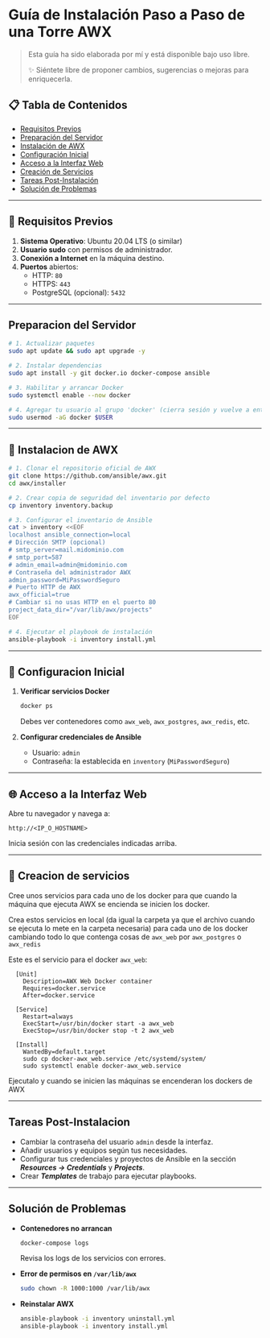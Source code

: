 # Guía de Instalación Paso a Paso de una Torre AWX

> Esta guía ha sido elaborada por mí y está disponible bajo uso libre.  
>  
> ✨ Siéntete libre de proponer cambios, sugerencias o mejoras para enriquecerla.


## 📋 Tabla de Contenidos

- [Requisitos Previos](#-requisitos-previos)  
- [Preparación del Servidor](#preparacion-del-servidor)  
- [Instalación de AWX](#-instalacion-de-awx)  
- [Configuración Inicial](#-configuracion-inicial)  
- [Acceso a la Interfaz Web](#-acceso-a-la-interfaz-web)
- [Creación de Servicios](#-creacion-de-servicios)
- [Tareas Post-Instalación](#tareas-post-instalacion)  
- [Solución de Problemas](#solución-de-problemas)   

---

## 🔧 Requisitos Previos

1. **Sistema Operativo**: Ubuntu 20.04 LTS (o similar)  
2. **Usuario sudo** con permisos de administrador.  
3. **Conexión a Internet** en la máquina destino.  
4. **Puertos** abiertos:  
   - HTTP: `80`  
   - HTTPS: `443`  
   - PostgreSQL (opcional): `5432`  

---

## Preparacion del Servidor

```bash
# 1. Actualizar paquetes
sudo apt update && sudo apt upgrade -y

# 2. Instalar dependencias
sudo apt install -y git docker.io docker-compose ansible

# 3. Habilitar y arrancar Docker
sudo systemctl enable --now docker

# 4. Agregar tu usuario al grupo 'docker' (cierra sesión y vuelve a entrar para aplicar)
sudo usermod -aG docker $USER
```

---

## 🚀 Instalacion de AWX

```bash
# 1. Clonar el repositorio oficial de AWX
git clone https://github.com/ansible/awx.git
cd awx/installer

# 2. Crear copia de seguridad del inventario por defecto
cp inventory inventory.backup

# 3. Configurar el inventario de Ansible
cat > inventory <<EOF
localhost ansible_connection=local
# Dirección SMTP (opcional)
# smtp_server=mail.midominio.com
# smtp_port=587
# admin_email=admin@midominio.com
# Contraseña del administrador AWX
admin_password=MiPasswordSeguro
# Puerto HTTP de AWX
awx_official=true
# Cambiar si no usas HTTP en el puerto 80
project_data_dir="/var/lib/awx/projects"
EOF

# 4. Ejecutar el playbook de instalación
ansible-playbook -i inventory install.yml
```

---

## 🔑 Configuracion Inicial

1. **Verificar servicios Docker**  
   ```bash
   docker ps
   ```
   Debes ver contenedores como `awx_web`, `awx_postgres`, `awx_redis`, etc.

2. **Configurar credenciales de Ansible**  
   - Usuario: `admin`  
   - Contraseña: la establecida en `inventory` (`MiPasswordSeguro`)

---

## 🌐 Acceso a la Interfaz Web

Abre tu navegador y navega a:

```
http://<IP_O_HOSTNAME>
```

Inicia sesión con las credenciales indicadas arriba.

---

## 📝 Creacion de servicios

Cree unos servicios para cada uno de los docker para que cuando la máquina que ejecuta AWX se encienda se inicien los docker.

Crea estos servicios en local (da igual la carpeta ya que el archivo cuando se ejecuta lo mete en la carpeta necesaria)  para cada uno de los docker cambiando todo lo que contenga cosas de `awx_web` por `awx_postgres` o `awx_redis`

Este es el servicio para el docker `awx_web`:

```
  [Unit]
    Description=AWX Web Docker container
    Requires=docker.service
    After=docker.service

  [Service]
    Restart=always
    ExecStart=/usr/bin/docker start -a awx_web
    ExecStop=/usr/bin/docker stop -t 2 awx_web

  [Install]
    WantedBy=default.target
    sudo cp docker-awx_web.service /etc/systemd/system/
    sudo systemctl enable docker-awx_web.service

 ```

Ejecutalo y cuando se inicien las máquinas se encenderan los dockers de AWX

---

## Tareas Post-Instalacion

- Cambiar la contraseña del usuario `admin` desde la interfaz.  
- Añadir usuarios y equipos según tus necesidades.  
- Configurar tus credenciales y proyectos de Ansible en la sección **_Resources → Credentials_** y **_Projects_**.  
- Crear **_Templates_** de trabajo para ejecutar playbooks.

---

## Solución de Problemas

- **Contenedores no arrancan**  
  ```bash
  docker-compose logs
  ```
  Revisa los logs de los servicios con errores.

- **Error de permisos en `/var/lib/awx`**  
  ```bash
  sudo chown -R 1000:1000 /var/lib/awx
  ```

- **Reinstalar AWX**  
  ```bash
  ansible-playbook -i inventory uninstall.yml
  ansible-playbook -i inventory install.yml
  ```

